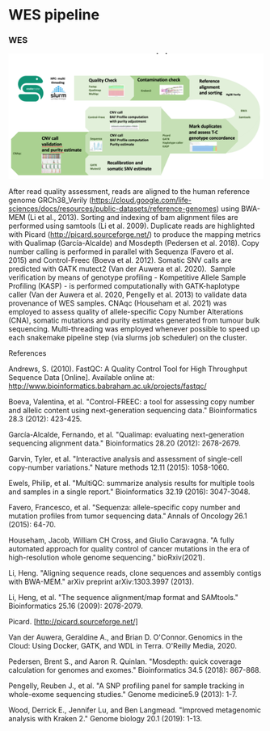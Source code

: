 # WES pipeline #



### WES ###

![WES](Pictures/WES.png)

After read quality assessment, reads are aligned to the human reference genome GRCh38_Verily (https://cloud.google.com/life-sciences/docs/resources/public-datasets/reference-genomes) using BWA-MEM (Li et al., 2013). Sorting and indexing of bam alignment files are performed using samtools (Li et al. 2009). Duplicate reads are highlighted with Picard (http://picard.sourceforge.net/) to produce the mapping metrics with Qualimap (García-Alcalde) and Mosdepth (Pedersen et al. 2018). Copy number calling is performed in parallel with Sequenza (Favero et al. 2015) and Control-Freec (Boeva et al. 2012). Somatic SNV calls are predicted with GATK mutect2 (Van der Auwera et al. 2020).  Sample verification by means of genotype profiling - Kompetitive Allele Sample Profiling (KASP) - is performed computationally with GATK-haplotype caller (Van der Auwera et al. 2020, Pengelly et al. 2013) to validate data provenance of WES samples. CNAqc (Househam et al. 2021) was employed to assess quality of allele-specific Copy Number Alterations (CNA), somatic mutations and purity estimates generated from tumour bulk sequencing. Multi-threading was employed whenever possible to speed up each snakemake pipeline step (via slurms job scheduler) on the cluster.


 

 

References 

Andrews, S. (2010). FastQC:  A Quality Control Tool for High Throughput Sequence Data [Online]. Available online at: http://www.bioinformatics.babraham.ac.uk/projects/fastqc/ 

 

Boeva, Valentina, et al. "Control-FREEC: a tool for assessing copy number and allelic content using next-generation sequencing data." Bioinformatics 28.3 (2012): 423-425. 

 

García-Alcalde, Fernando, et al. "Qualimap: evaluating next-generation sequencing alignment data." Bioinformatics 28.20 (2012): 2678-2679. 

 

Garvin, Tyler, et al. "Interactive analysis and assessment of single-cell copy-number variations." Nature methods 12.11 (2015): 1058-1060. 

 

Ewels, Philip, et al. "MultiQC: summarize analysis results for multiple tools and samples in a single report." Bioinformatics 32.19 (2016): 3047-3048. 

 

Favero, Francesco, et al. "Sequenza: allele-specific copy number and mutation profiles from tumor sequencing data." Annals of Oncology 26.1 (2015): 64-70. 

 

Househam, Jacob, William CH Cross, and Giulio Caravagna. "A fully automated approach for quality control of cancer mutations in the era of high-resolution whole genome sequencing." bioRxiv(2021). 

 

Li, Heng. "Aligning sequence reads, clone sequences and assembly contigs with BWA-MEM." arXiv preprint arXiv:1303.3997 (2013). 

 

Li, Heng, et al. "The sequence alignment/map format and SAMtools." Bioinformatics 25.16 (2009): 2078-2079. 

 

Picard. [http://picard.sourceforge.net/] 

Van der Auwera, Geraldine A., and Brian D. O'Connor. Genomics in the Cloud: Using Docker, GATK, and WDL in Terra. O'Reilly Media, 2020. 

 

Pedersen, Brent S., and Aaron R. Quinlan. "Mosdepth: quick coverage calculation for genomes and exomes." Bioinformatics 34.5 (2018): 867-868. 

 

Pengelly, Reuben J., et al. "A SNP profiling panel for sample tracking in whole-exome sequencing studies." Genome medicine5.9 (2013): 1-7. 

 

Wood, Derrick E., Jennifer Lu, and Ben Langmead. "Improved metagenomic analysis with Kraken 2." Genome biology 20.1 (2019): 1-13. 

 

 
